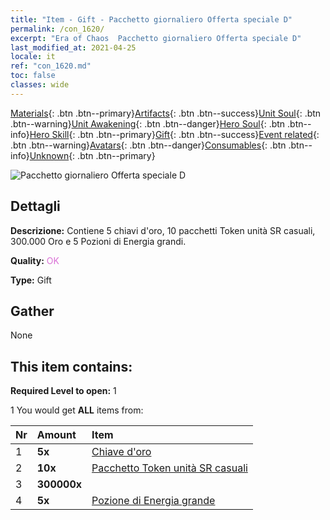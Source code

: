 ```yaml
---
title: "Item - Gift - Pacchetto giornaliero Offerta speciale D"
permalink: /con_1620/
excerpt: "Era of Chaos  Pacchetto giornaliero Offerta speciale D"
last_modified_at: 2021-04-25
locale: it
ref: "con_1620.md"
toc: false
classes: wide
---
```

 [Materials](/ItemsIT/){: .btn .btn--primary}[Artifacts](/ItemsIT/Artifacts/){: .btn .btn--success}[Unit Soul](/ItemsIT/UnitSoul/){: .btn .btn--warning}[Unit Awakening](/ItemsIT/UnitAwakening/){: .btn .btn--danger}[Hero Soul](/ItemsIT/HeroSoul/){: .btn .btn--info}[Hero Skill](/ItemsIT/HeroSkill/){: .btn .btn--primary}[Gift](/ItemsIT/Gift/){: .btn .btn--success}[Event related](/ItemsIT/Events/){: .btn .btn--warning}[Avatars](/ItemsIT/Avatars/){: .btn .btn--danger}[Consumables](/ItemsIT/Consumables/){: .btn .btn--info}[Unknown](/ItemsIT/Unknown/){: .btn .btn--primary}

 ![Pacchetto giornaliero Offerta speciale D](/images/t/i_907236.png)

## Dettagli
 **Descrizione:** Contiene 5 chiavi d'oro, 10 pacchetti Token unità SR casuali, 300.000 Oro e 5 Pozioni di Energia grandi.

 **Quality:** <span style="color: #DA70D6">OK</span>

 **Type:** Gift

## Gather

  None

## This item contains:

 **Required Level to open:** 1

 1 You would get **ALL** items  from:

  | Nr | Amount |     Item    |
  |:---|:-------|:------------|
  | 1 |  **5x** | [Chiave d'oro](/ItemsIT/con_783/) |  | 
  | 2 |  **10x** | [Pacchetto Token unità SR casuali](/ItemsIT/con_1622/) |  | 
  | 3 |  **300000x** | <i class="fas fa-coins"/> |  | 
  | 4 |  **5x** | [Pozione di Energia grande](/ItemsIT/con_706/) |  | 
